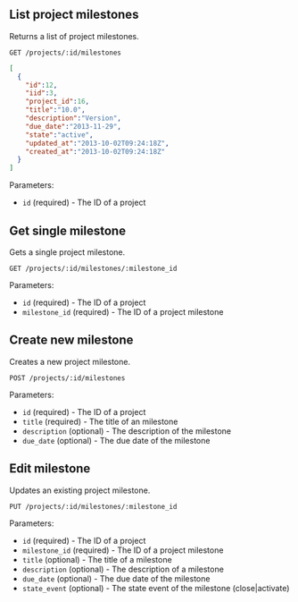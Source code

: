 ## List project milestones

Returns a list of project milestones.

```
GET /projects/:id/milestones
```

```json
[
  {
    "id":12,
    "iid":3,
    "project_id":16,
    "title":"10.0",
    "description":"Version",
    "due_date":"2013-11-29",
    "state":"active",
    "updated_at":"2013-10-02T09:24:18Z",
    "created_at":"2013-10-02T09:24:18Z"
  }
]
```

Parameters:

+ `id` (required) - The ID of a project


## Get single milestone

Gets a single project milestone.

```
GET /projects/:id/milestones/:milestone_id
```

Parameters:

+ `id` (required) - The ID of a project
+ `milestone_id` (required) - The ID of a project milestone


## Create new milestone

Creates a new project milestone.

```
POST /projects/:id/milestones
```

Parameters:

+ `id` (required) - The ID of a project
+ `title` (required) - The title of an milestone
+ `description` (optional) - The description of the milestone
+ `due_date` (optional) - The due date of the milestone


## Edit milestone

Updates an existing project milestone.

```
PUT /projects/:id/milestones/:milestone_id
```

Parameters:

+ `id` (required) - The ID of a project
+ `milestone_id` (required) - The ID of a project milestone
+ `title` (optional) - The title of a milestone
+ `description` (optional) - The description of a milestone
+ `due_date` (optional) - The due date of the milestone
+ `state_event` (optional) - The state event of the milestone (close|activate)

